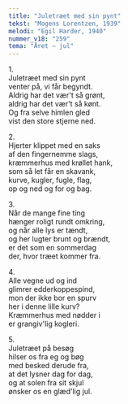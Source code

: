 ```yaml
---
title: "Juletræet med sin pynt"
tekst: "Mogens Lorentzen, 1939"
melodi: "Egil Harder, 1940"
nummer_v18: "259"
tema: "Året – jul"
---
```


1\.\
Juletræet med sin pynt\
venter på, vi får begyndt.\
Aldrig har det vær't så grønt,\
aldrig har det vær't så kønt.\
Og fra selve himlen gled\
vist den store stjerne ned.

2\.\
Hjerter klippet med en saks\
af den fingernemme slags,\
kræmmerhus med krøllet hank,\
som så let får en skavank,\
kurve, kugler, fugle, flag,\
op og ned og for og bag.

3\.\
Når de mange fine ting\
hænger roligt rundt omkring,\
og når alle lys er tændt,\
og her lugter brunt og brændt,\
er det som en sommerdag\
der, hvor træet kommer fra.

4\.\
Alle vegne ud og ind\
glimrer edderkoppespind,\
mon der ikke bor en spurv\
her i denne lille kurv?\
Kræmmerhus med nødder i\
er grangiv'lig kogleri.

5\.\
Juletræet på besøg\
hilser os fra eg og bøg\
med besked derude fra,\
at det lysner dag for dag,\
og at solen fra sit skjul\
ønsker os en glæd'lig jul.